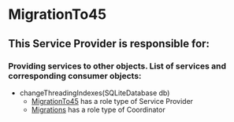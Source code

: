 # MigrationTo45
## This Service Provider is responsible for:
### Providing services to other objects. List of services and corresponding consumer objects: 
* changeThreadingIndexes(SQLiteDatabase db)
	* [MigrationTo45](../ServiceProviders/MigrationTo45.md) has a role type of Service Provider
	* [Migrations](../Coordinators/Migrations.md) has a role type of Coordinator

